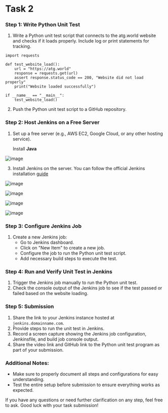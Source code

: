 # Task 2

### Step 1: Write Python Unit Test

1. Write a Python unit test script that connects to the atg.world website and checks if it loads properly. Include log or print statements for tracking.

```
import requests

def test_website_load():
    url = "https://atg.world"
    response = requests.get(url)
    assert response.status_code == 200, "Website did not load properly"
    print("Website loaded successfully")

if __name__ == "__main__":
    test_website_load()
```

2. Push the Python unit test script to a GitHub repository.

### Step 2: Host Jenkins on a Free Server

1. Set up a free server (e.g., AWS EC2, Google Cloud, or any other hosting service).

   Install **Java**
   
![image](https://github.com/pythonkid2/DevOps-Practice/assets/100591950/4d146df2-cae1-4eed-ae41-715077259fcf)

   
3. Install Jenkins on the server. You can follow the official Jenkins installation [guide](https://www.jenkins.io/doc/book/installing/linux/#debianubuntu)
   
![image](https://github.com/pythonkid2/DevOps-Practice/assets/100591950/f3fea253-e0a4-42f7-814f-556d61f21382)

![image](https://github.com/pythonkid2/DevOps-Practice/assets/100591950/39b735aa-4b71-461b-aa78-916f9aaba603)

![image](https://github.com/pythonkid2/DevOps-Practice/assets/100591950/877f7654-b951-410b-b36d-f83a1d88ab06)

![image](https://github.com/pythonkid2/DevOps-Practice/assets/100591950/e01ecd6f-fd0d-4dcf-9e02-aea09502ee38)


### Step 3: Configure Jenkins Job
1. Create a new Jenkins job:
   - Go to Jenkins dashboard.
   - Click on "New Item" to create a new job.
   - Configure the job to run the Python unit test script.
   - Add necessary build steps to execute the test.

### Step 4: Run and Verify Unit Test in Jenkins
1. Trigger the Jenkins job manually to run the Python unit test.
2. Check the console output of the Jenkins job to see if the test passed or failed based on the website loading.

### Step 5: Submission
1. Share the link to your Jenkins instance hosted at `jenkins.domainname.com`.
2. Provide steps to run the unit test in Jenkins.
3. Record a screen capture showing the Jenkins job configuration, Jenkinsfile, and build job console output.
4. Share the video link and GitHub link to the Python unit test program as part of your submission.

### Additional Notes:
- Make sure to properly document all steps and configurations for easy understanding.
- Test the entire setup before submission to ensure everything works as expected.

If you have any questions or need further clarification on any step, feel free to ask. Good luck with your task submission!
